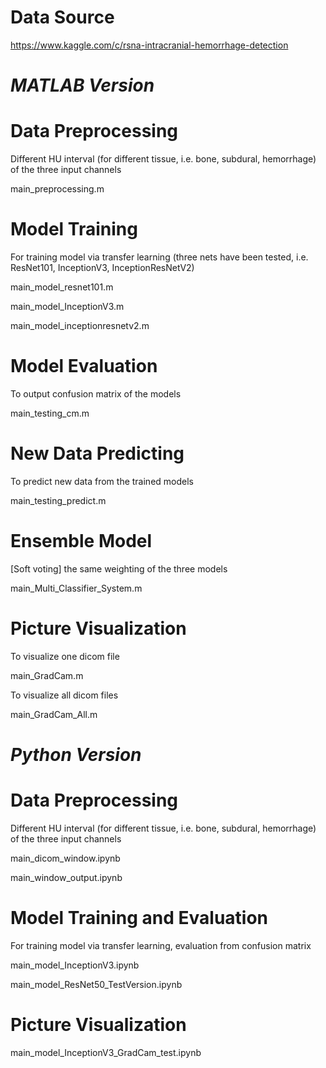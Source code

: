 # Data Source

https://www.kaggle.com/c/rsna-intracranial-hemorrhage-detection

# *MATLAB Version*

# Data Preprocessing

Different HU interval (for different tissue, i.e. bone, subdural, hemorrhage) of the three input channels

main_preprocessing.m

# Model Training

For training model via transfer learning (three nets have been tested, i.e. ResNet101, InceptionV3, InceptionResNetV2)

main_model_resnet101.m

main_model_InceptionV3.m

main_model_inceptionresnetv2.m

# Model Evaluation

To output confusion matrix of the models

main_testing_cm.m

# New Data Predicting

To predict new data from the trained models

main_testing_predict.m

# Ensemble Model

[Soft voting] the same weighting of the three models

main_Multi_Classifier_System.m

# Picture Visualization

To visualize one dicom file

main_GradCam.m

To visualize all dicom files

main_GradCam_All.m

# *Python Version*

# Data Preprocessing

Different HU interval (for different tissue, i.e. bone, subdural, hemorrhage) of the three input channels

main_dicom_window.ipynb

main_window_output.ipynb

# Model Training and Evaluation

For training model via transfer learning, evaluation from confusion matrix

main_model_InceptionV3.ipynb

main_model_ResNet50_TestVersion.ipynb

# Picture Visualization

main_model_InceptionV3_GradCam_test.ipynb
